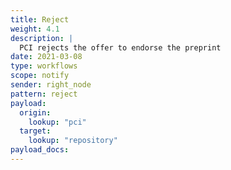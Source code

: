 ```yaml
---
title: Reject
weight: 4.1
description: |
  PCI rejects the offer to endorse the preprint
date: 2021-03-08
type: workflows
scope: notify
sender: right_node
pattern: reject
payload:
  origin:
    lookup: "pci"
  target:
    lookup: "repository"
payload_docs:
---
```


